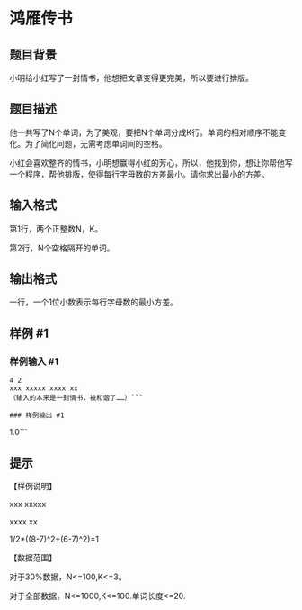 # 鸿雁传书

## 题目背景

小明给小红写了一封情书，他想把文章变得更完美，所以要进行排版。


## 题目描述

他一共写了N个单词，为了美观，要把N个单词分成K行。单词的相对顺序不能变化。为了简化问题，无需考虑单词间的空格。

小红会喜欢整齐的情书，小明想赢得小红的芳心，所以，他找到你，想让你帮他写一个程序，帮他排版，使得每行字母数的方差最小。请你求出最小的方差。


## 输入格式

第1行，两个正整数N，K。

第2行，N个空格隔开的单词。


## 输出格式

一行，一个1位小数表示每行字母数的最小方差。


## 样例 #1

### 样例输入 #1
```
4 2
xxx xxxxx xxxx xx
（输入的本来是一封情书，被和谐了……）```

### 样例输出 #1

```
1.0```

## 提示

【样例说明】

xxx xxxxx

xxxx xx

1/2\*((8-7)^2+(6-7)^2)=1

【数据范围】

对于30%数据，N<=100,K<=3。

对于全部数据，N<=1000,K<=100.单词长度<=20.

